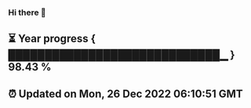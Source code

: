 ### Hi there 👋
⏳ Year progress { █████████████████████████████▁ } 98.43 %
---
⏰ Updated on Mon, 26 Dec 2022 06:10:51 GMT
---
